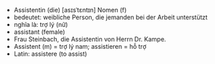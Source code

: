 - Assistentin (die)	[asɪsˈtɛntɪn]	Nomen (f)	
- bedeutet: weibliche Person, die jemanden bei der Arbeit unterstützt
- nghĩa là: trợ lý (nữ)
- assistant (female)
- Frau Steinbach, die Assistentin von Herrn Dr. Kampe.
- Assistent (m) = trợ lý nam; assistieren = hỗ trợ
- Latin: assistere (to assist)